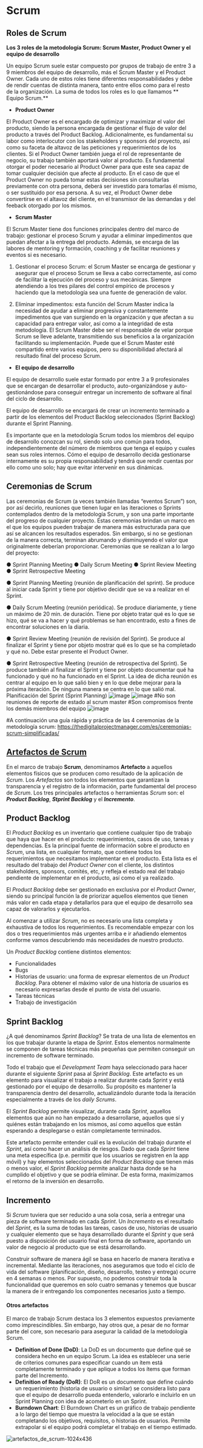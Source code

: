# Scrum

<!--ya complete el texto de Artefactos de Scrum)-->

<!--cree los issues para que se los asignen -->

## **Roles de Scrum**
**Los 3 roles de la metodología Scrum: Scrum Master, Product Owner y el equipo de desarrollo**

Un equipo Scrum suele estar compuesto por grupos de trabajo de entre 3 a 9 miembros del equipo de desarrollo, más el Scrum Master y el Product Owner. Cada uno de estos roles tiene diferentes responsabilidades y debe de rendir cuentas de distinta manera, tanto entre ellos como para el resto de la organización. La suma de todos los roles es lo que llamamos ** Equipo Scrum.**

- **Product Owner**

El Product Owner es el encargado de optimizar y maximizar el valor del producto, siendo la persona encargada de gestionar el flujo de valor del producto a través del Product Backlog. Adicionalmente, es fundamental su labor como interlocutor con los stakeholders y sponsors del proyecto, así como su faceta de altavoz de las peticiones y requerimientos de los clientes. Si el Product Owner también juega el rol de representante de negocio, su trabajo también aportará valor al producto.
Es fundamental otorgar el poder necesario al Product Owner para que este sea capaz de tomar cualquier decisión que afecte al producto. En el caso de que el Product Owner no pueda tomar estas decisiones sin consultarlas previamente con otra persona, deberá ser investido para tomarlas él mismo, o ser sustituido por esa persona. A su vez, el Product Owner debe convertirse en el altavoz del cliente, en el transmisor de las demandas y del feeback otorgado por los mismos.

- **Scrum Master**

El Scrum Master tiene dos funciones principales dentro del marco de trabajo: gestionar el proceso Scrum y ayudar a eliminar impedimentos que puedan afectar a la entrega del producto. Además, se encarga de las labores de mentoring y formación, coaching y de facilitar reuniones y eventos si es necesario.

1.    Gestionar el proceso Scrum: el Scrum Master se encarga de gestionar y asegurar que el proceso Scrum se lleva a cabo correctamente, así como de facilitar la ejecución del proceso y sus mecánicas. Siempre atendiendo a los tres pilares del control empírico de procesos y haciendo que la metodología sea una fuente de generación de valor.

2.    Eliminar impedimentos: esta función del Scrum Master indica la necesidad de ayudar a eliminar progresiva y constantemente impedimentos que van surgiendo en la organización y que afectan a su capacidad para entregar valor, así como a la integridad de esta metodología. El Scrum Master debe ser el responsable de velar porque Scrum se lleve adelante, transmitiendo sus beneficios a la organización facilitando su implementación.
Puede que el Scrum Master esté compartido entre varios equipos, pero su disponibilidad afectará al resultado final del proceso Scrum.

- **El equipo de desarrollo**

El equipo de desarrollo suele estar formado por entre 3 a 9 profesionales que se encargan de desarrollar el producto, auto-organizándose y auto-gestionándose para conseguir entregar un incremento de software al final del ciclo de desarrollo.

El equipo de desarrollo se encargará de crear un incremento terminado a partir de los elementos del Product Backlog seleccionados (Sprint Backlog) durante el Sprint Planning.

Es importante que en la metodología Scrum todos los miembros del equipo de desarrollo conozcan su rol, siendo solo uno común para todos, independientemente del número de miembros que tenga el equipo y cuales sean sus roles internos. Cómo el equipo de desarrollo decida gestionarse internamente es su propia responsabilidad y tendrá que rendir cuentas por ello como uno solo; hay que evitar intervenir en sus dinámicas.

## **Ceremonias de Scrum**

Las ceremonias de Scrum (a veces también llamadas “eventos Scrum”) son, por así decirlo, reuniones que tienen lugar en las iteraciones o Sprints contemplados dentro de la metodología Scrum, y son una parte importante del progreso de cualquier proyecto.
Estas ceremonias brindan un marco en el que los equipos pueden trabajar de manera más estructurada para que así se alcancen los resultados esperados. Sin embargo, si no se gestionan de la manera correcta, terminan abrumando y disminuyendo el valor que originalmente deberían proporcionar.
Ceremonias que se realizan a lo largo del proyecto:

● Sprint Planning Meeting
● Daily Scrum Meeting
● Sprint Review Meeting
● Sprint Retrospective Meeting

● Sprint Planning Meeting (reunión de planificación del sprint). Se produce al iniciar cada
Sprint y tiene por objetivo decidir que se va a realizar en el Sprint.

● Daily Scrum Meeting (reunión periódica). Se produce diariamente, y tiene un máximo de
20 min. de duración. Tiene por objeto tratar qué es lo que se hizo, qué se va a hacer y
qué problemas se han encontrado, esto a fines de encontrar soluciones en la diaria.

● Sprint Review Meeting (reunión de revisión del Sprint). Se produce al finalizar el Sprint y
tiene por objeto mostrar qué es lo que se ha completado y qué no. Debe estar presente el
Product Owner.

● Sprint Retrospective Meeting (reunión de retrospectiva del Sprint). Se produce también al
finalizar el Sprint y tiene por objeto documentar qué ha funcionado y qué no ha funcionado
en el Sprint. La idea de dicha reunión es centrar al equipo en lo que salió bien y en lo que
debe mejorar para la próxima iteración. De ninguna manera se centra en lo que salió mal.
Planificación del Sprint
(Sprint Planning)
![image](https://user-images.githubusercontent.com/106894439/174916091-be3440d0-3642-4231-8c9d-9cec8155b0b8.png)
![image](https://user-images.githubusercontent.com/106894439/174916153-a673f8c2-4a52-4716-aad7-12d0857e65b2.png)
#No son reuniones de reporte de estado al scrum master
#Son compromisos frente  los demás miembros del equipo
![image](https://user-images.githubusercontent.com/106894439/174916903-b97fb1f6-b396-4cca-a56f-cd260ed9f617.png)
[](![image](https://user-images.githubusercontent.com/106894439/174916939-aa56e534-6df8-4523-b317-269af7dc8e68.png))

#A continuación una guía rápida y práctica de las 4 ceremonias de la metodología scrum:
https://thedigitalprojectmanager.com/es/ceremonias-scrum-simplificadas/


## [**Artefactos de Scrum**](https://youtu.be/ZLYnmI8dbVs)

En el marco de trabajo **Scrum**, denominamos **Artefacto** a aquellos elementos físicos que se producen como resultado de la aplicación de _Scrum_. Los _Artefactos_ son todos los elementos que garantizan la transparencia y el registro de la información, parte fundamental del proceso de _Scrum_.
Los tres principales artefactos o herramientas _Scrum_ son: el **_Product Backlog_**, **_Stprint Backlog_** y el **_Incremento_**.

## **Product Backlog**
El _Product Backlog_ es un inventario que contiene cualquier tipo de trabajo que haya que hacer en el producto: requerimientos, casos de uso, tareas y dependencias. Es la principal fuente de información sobre el producto en _Scrum_, una lista, en cualquier formato, que contiene todos los requerimientos que necesitamos implementar en el producto. Esta lista es el resultado del trabajo del _Product Owner_ con el cliente, los distintos stakeholders, sponsors, comités, etc, y refleja el estado real del trabajo pendiente de implementar en el producto, así como el ya realizado. 

El _Product Backlog_ debe ser gestionado en exclusiva por el _Product Owner_, siendo su principal función la de priorizar aquellos elementos que tienen más valor en cada etapa y detallarlos para que el equipo de desarrollo sea capaz de valorarlos y ejecutarlos.

Al comenzar a utilizar _Scrum_, no es necesario una lista completa y exhaustiva de todos los requerimientos. Es recomendable empezar con los dos o tres requerimientos más urgentes arriba e ir añadiendo elementos conforme vamos descubriendo más necesidades de nuestro producto.

Un _Product Backlog_ contiene distintos elementos:

- Funcionalidades
- Bugs
- Historias de usuario: una forma de expresar elementos de un _Product Backlog_. Para obtener el máximo valor de una historia de usuarios es necesario expresarlas desde el punto de vista del usuario.
- Tareas técnicas
- Trabajo de investigación

## **Sprint Backlog**
¿A qué denominamos _Sprint Backlog_? Se trata de una lista de elementos en los que trabajar durante la etapa de _Sprint_. Estos elementos normalmente se componen de tareas técnicas más pequeñas que permiten conseguir un incremento de software terminado.

Todo el trabajo que el _Development Team_ haya seleccionado para hacer durante el siguiente _Sprint_ pasa al _Sprint Backlog_. Este artefacto es un elemento para visualizar el trabajo a realizar durante cada Sprint y está gestionado por el equipo de desarrollo. Su propósito es mantener la transparencia dentro del desarrollo, actualizándolo durante toda la iteración especialmente a través de los _daily Scrums_.

El _Sprint Backlog_ permite visualizar, durante cada _Sprint_, aquellos elementos que aún no han empezado a desarrollarse, aquellos que sí y quiénes están trabajando en los mismos, así como aquellos que están esperando a desplegarse o están completamente terminados.

Este artefacto permite entender cuál es la evolución del trabajo durante el _Sprint_, así como hacer un análisis de riesgos. Dado que cada _Sprint_ tiene una meta específica (p.e. permitir que los usuarios se registren en la app móvil) y hay elementos seleccionados del _Product Backlog_ que tienen más o menos valor, el _Sprint Backlog_ permite analizar hasta donde se ha cumplido el objetivo y que se podría eliminar. De esta forma, maximizamos el retorno de la inversión en desarrollo.

## **Incremento**
Si _Scrum_ tuviera que ser reducido a una sola cosa, sería a entregar una pieza de software terminado en cada _Sprint_. Un _Incremento_ es el resultado del _Sprint_, es la suma de todas las tareas, casos de uso, historias de usuario y cualquier elemento que se haya desarrollado durante el _Sprint_ y que será puesto a disposición del usuario final en forma de software, aportando un valor de negocio al producto que se está desarrollando.

Construir software de manera ágil se basa en hacerlo de manera iterativa e incremental. Mediante las iteraciones, nos aseguramos que todo el ciclo de vida del software (planificación, diseño, desarrollo, testeo y entrega) ocurre en 4 semanas o menos. Por supuesto, no podemos construir toda la funcionalidad que queremos en solo cuatro semanas y tenemos que buscar la manera de ir entregando los componentes necesarios justo a tiempo.

#### **Otros artefactos**
El marco de trabajo Scrum destaca los 3 elementos expuestos previamente como imprescindibles. Sin embargo, hay otros que, a pesar de no formar parte del core, son necesario para asegurar la calidad de la metodología Scrum.

- **Definition of Done (DoD)**: La DoD es un documento que define qué se considera hecho en un equipo Scrum. La idea es establecer una serie de criterios comunes para especificar cuando un ítem está completamente terminado y que aplique a todos los ítems que forman parte del Incremento.
- **Definition of Ready (DoR)**: El DoR es un documento que define cuándo un requerimiento (historia de usuario o similar) se considera listo para que el equipo de desarrollo pueda entenderlo, valorarlo e incluirlo en un Sprint Planning con idea de acometerlo en un Sprint.
- **Burndown Chart**: El Burndown Chart es un gráfico de trabajo pendiente a lo largo del tiempo que muestra la velocidad a la que se están completando los objetivos, requisitos, o historias de usuarios. Permite extrapolar si el equipo podrá completar el trabajo en el tiempo estimado.

![artefactos_de_scrum-1024x436](https://user-images.githubusercontent.com/106571110/173200374-3c4e31ea-8741-4596-b61a-fe7d074e8df6.png)



